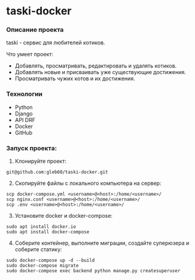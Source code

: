 # taski-docker
### Описание проекта 
taski - сервис для любителей котиков.

Что умеет проект:

- Добавлять, просматривать, редактировать и удалять котиков.
- Добавлять новые и присваивать уже существующие достижения. 
- Просматривать чужих котов и их достижения.

### Технологии
- Python 
- Django 
- API DRF 
- Docker 
- GitHub

### Запуск проекта:
1. Клонируйте проект:
```commandline
git@github.com:gleb60/taski-docker.git
```
2. Скопируйте файлы с локального компьютера на сервер:
```
scp docker-compose.yml <username>@<host>:/home/<username>/
scp nginx.conf <username>@<host>:/home/<username>/
scp .env <username>@<host>:/home/<username>/
```
3. Установите docker и docker-compose:
```
sudo apt install docker.io 
sudo apt install docker-compose
```
4. Соберите контейнер, выполните миграции, создайте суперюзера и соберите статику:
```
sudo docker-compose up -d --build
sudo docker-compose migrate
sudo docker-compose exec backend python manage.py createsuperuser
```
